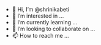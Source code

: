 - 👋 Hi, I’m @shrinikabeti
- 👀 I’m interested in ...
- 🌱 I’m currently learning ...
- 💞️ I’m looking to collaborate on ...
- 📫 How to reach me ...

<!---
shrinikabeti/shrinikabeti is a ✨ special ✨ repository because its `README.md` (this file) appears on your GitHub profile.
You can click the Preview link to take a look at your changes.
--->
